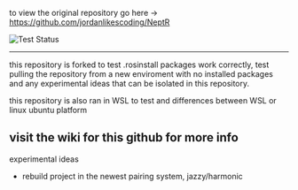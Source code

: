 to view the original repository go here -> https://github.com/jordanlikescoding/NeptR

![Test Status](https://img.shields.io/github/actions/workflow/status/kryzical/neptr2_ws/gazebo_install.yml?label=Automated%20Gazebo%20Installation)


-----
this repository is forked to test .rosinstall packages work correctly, test pulling the repository from a new enviroment with no installed packages and any experimental ideas that can be isolated in this repository.

this repository is also ran in WSL to test and differences between WSL or linux ubuntu platform

visit the wiki for this github for more info
----
experimental ideas
- rebuild project in the newest pairing system, jazzy/harmonic 
